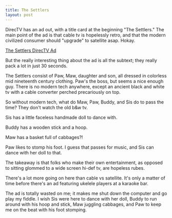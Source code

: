 ```yaml
---
title: The Settlers
layout: post
---
```

DirecTV has an ad out, with a title card at the beginning "The Settlers." The main point of the ad is that cable tv is hopelessly retro, and that the modern civilized consumer should "upgrade" to satellite asap. Hokay.

[The Settlers DirecTV Ad](https://www.youtube.com/watch?v=6MOAtlVfo1w)

But the really interesting thing about the ad is all the subtext; they really pack a lot in just 30 seconds.

The Settlers consist of Paw, Maw, daughter and son, all dressed in colorless mid nineteenth century clothing. Paw's the boss, but seems a nice enough guy. There is no modern tech anywhere, except an ancient black and white tv with a cable converter perched precariously on top. 

So without modern tech, what do Maw, Paw, Buddy, and Sis do to pass the time? They don't watch the old b&w tv.

Sis has a little faceless handmade doll to dance with.

Buddy has a wooden stick and a hoop.

Maw has a basket full of cabbages?!

Paw likes to stomp his foot. I guess that passes for music, and Sis can dance with her doll to that.

The takeaway is that folks who make their own entertainment, as opposed to sitting glommed to a wide screen hi-def tv, are hopeless rubes. 

There's a lot more going on here than cable vs satellite. It's only a matter of time before there's an ad featuring ukelele players at a karaoke bar.

The ad is totally wasted on me; it makes me shut down the computer and go play my fiddle. I wish Sis were here to dance with her doll, Buddy to run around with his hoop and stick, Maw juggling cabbages, and Paw to keep me on the beat with his foot stomping. 
